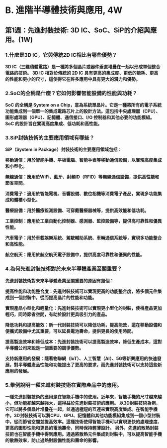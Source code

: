 # B. 進階半導體技術與應用, 4W
## 第1週：先進封裝技術: 3D IC、SoC、SiP的介紹與應用。(1W)

### 1.什麼是3D IC，它與傳統2D IC相比有哪些優勢？

**3D IC（三維積體電路）是一種將多個晶片或器件垂直堆疊在一起以形成單個整合電路的技術。
3D IC 相對於傳統的 2D IC 具有更高的集成度、更低的能耗、更高的性能和更小的尺寸，這使得它在許多應用中具有更大的潛力和優勢。**

### 2.SoC的全稱是什麼？它如何影響智能設備的性能與功耗？

**SoC 的全稱是 System on a Chip，意為系統單晶片。它是一種將所有的電子系統功能集成到一個單一的集成電路芯片上的設計方法。這包括中央處理器（CPU）、圖形處理器（GPU）、記憶體、通信接口、I/O 控制器和其他必要的功能模組。SoC 的設計旨在實現高度集成、低功耗和高性能。**

### 3.SiP封裝技術的主要應用領域有哪些？

**SiP（System in Package）封裝技術的主要應用領域包括：**

**移動通信：用於智能手機、平板電腦、智能手表等移動通信設備，以實現高度集成和小型化。**

**無線通信：應用於WiFi、藍牙、射頻ID（RFID）等無線通信設備，提供高性能和節省空間。**

**消費電子：適用於智能電視、音響設備、數位相機等消費電子產品，實現多功能集成和體積小型化。**

**醫療設備：用於醫療監測設備、可穿戴醫療器械等，提供高效能和低功耗。**

**工業控制：應用於工業自動化控制器、感測器、監控設備等，提供高可靠性和優異性能。**

**汽車電子：用於車載娛樂系統、駕駛輔助系統、車輛通信系統等，實現多功能整合和高性能。**

**航空航天：應用於航空航天電子設備中，提供高度可靠性和優異的性能。**

### 4.為何先進封裝技術對於未來半導體產業至關重要？

**先進封裝技術對未來半導體產業至關重要的原因有幾個：**

**提高性能和功能整合度：先進封裝技術可以實現更高的功能整合度，將多個元件集成到一個封裝中，從而提高晶片的性能和功能。**

**實現產品小型化和輕量化：先進封裝技術可以實現更小型化的封裝，使得產品更加輕巧，同時節省空間，有助於設計更具吸引力的產品。**

**降低功耗和提高能效：新一代封裝技術可以降低功耗，提高能效，這在移動設備和便攜式設備中尤其重要，可以延長電池壽命，提供更長的使用時間。**

**提高製造效率和降低成本：先進封裝技術可以提高製造效率，降低生產成本，這對半導體公司來說是一個重要的競爭優勢。**

**支持新應用的發展：隨著物聯網（IoT）、人工智慧（AI）、5G等新興應用的快速發展，對半導體產品性能和功能提出了更高的要求，而先進封裝技術可以支持這些新應用的發展。**

### 5.舉例說明一種先進封裝技術在實際產品中的應用。

**一種先進封裝技術的應用是在智能手機中的使用。近年來，智能手機的尺寸越來越小，但功能卻越來越強大，這得益於先進封裝技術的應用。
以3D封裝技術為例，它可以將多個晶片堆疊在一起，並通過極短的互連來實現高度集成。在智能手機中，3D封裝技術可以將CPU、GPU、記憶體和其他功能模組集成到一個小型封裝中，從而節省空間並提高效率。這種技術使得智能手機可以實現更快的處理速度、更高的圖形性能和更長的電池壽命，同時保持輕薄設計。
另外，先進的散熱封裝技術也在智能手機中得到應用。通過將散熱元件集成到封裝中，可以提高智能手機的散熱效率，防止過熱對設備性能和壽命的影響。**



